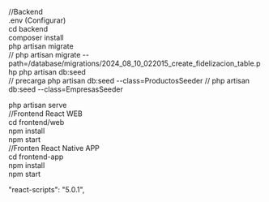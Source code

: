 //Backend </br>
.env (Configurar)</br>
cd backend</br>
composer install</br>
php artisan migrate</br>  // php artisan migrate --path=/database/migrations/2024_08_10_022015_create_fidelizacion_table.php
php artisan db:seed</br> // precarga php artisan db:seed --class=ProductosSeeder
                        // php artisan db:seed --class=EmpresasSeeder

php artisan serve</br>
//Frontend React WEB</br>
cd frontend/web </br>
npm install</br>
npm start</br>
//Fronten React Native APP </br>
cd frontend-app </br>
npm install </br>
npm start </br>


 "react-scripts": "5.0.1",